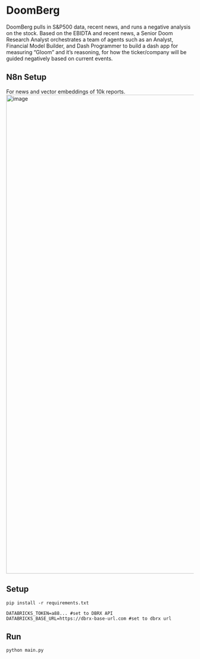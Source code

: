 # DoomBerg

DoomBerg pulls in S&P500 data, recent news, and runs a negative analysis on the stock. Based on the EBIDTA and recent news, a Senior Doom Research Analyst orchestrates a team of agents such as an Analyst, Financial Model Builder, and Dash Programmer to build a dash app for measuring “Gloom” and it’s reasoning, for how the ticker/company will be guided negatively based on current events.

## N8n Setup
For news and vector embeddings of 10k reports. 
<img width="1287" alt="image" src="https://github.com/VDuda/doomberg/assets/6300279/bb5b07ad-2ad5-439b-8d61-0a9a8a49bb75">



## Setup

```
pip install -r requirements.txt
```

```env
DATABRICKS_TOKEN=a88... #set to DBRX API
DATABRICKS_BASE_URL=https://dbrx-base-url.com #set to dbrx url
```

## Run

```
python main.py
```
